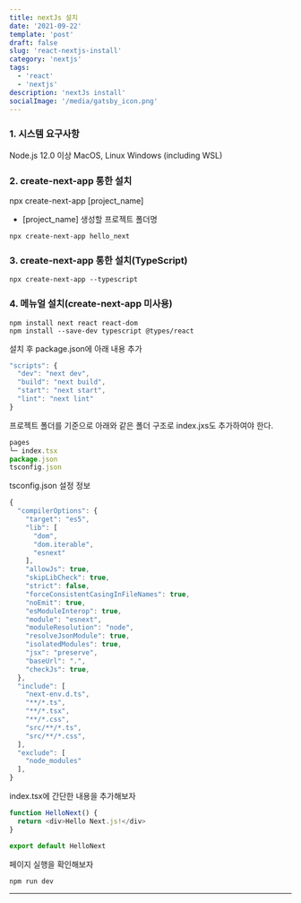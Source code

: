 ```yaml
---
title: nextJs 설치
date: '2021-09-22'
template: 'post'
draft: false
slug: 'react-nextjs-install'
category: 'nextjs'
tags:
  - 'react'
  - 'nextjs'
description: 'nextJs install'
socialImage: '/media/gatsby_icon.png'
---
```


### 1. 시스템 요구사항

Node.js 12.0 이상
MacOS, Linux Windows (including WSL)

### 2. create-next-app 통한 설치

npx create-next-app [project_name]

- [project_name] 생성할 프로젝트 폴더명

```javascript{}
npx create-next-app hello_next
```

### 3. create-next-app 통한 설치(TypeScript)

```javascript{}
npx create-next-app --typescript
```

### 4. 메뉴얼 설치(create-next-app 미사용)

```javascript{}
npm install next react react-dom
npm install --save-dev typescript @types/react
```

설치 후 package.json에 아래 내용 추가

```javascript
"scripts": {
  "dev": "next dev",
  "build": "next build",
  "start": "next start",
  "lint": "next lint"
}

```

프로젝트 폴더를 기준으로 아래와 같은 폴더 구조로 index.jxs도 추가하여야 한다.

```javascript
pages
└─ index.tsx
package.json
tsconfig.json
```

tsconfig.json 설정 정보

```javascript
{
  "compilerOptions": {
    "target": "es5",
    "lib": [
      "dom",
      "dom.iterable",
      "esnext"
    ],
    "allowJs": true,
    "skipLibCheck": true,
    "strict": false,
    "forceConsistentCasingInFileNames": true,
    "noEmit": true,
    "esModuleInterop": true,
    "module": "esnext",
    "moduleResolution": "node",
    "resolveJsonModule": true,
    "isolatedModules": true,
    "jsx": "preserve",
    "baseUrl": ".",
    "checkJs": true,
  },
  "include": [
    "next-env.d.ts",
    "**/*.ts",
    "**/*.tsx",
    "**/*.css",
    "src/**/*.ts",
    "src/**/*.css",
  ],
  "exclude": [
    "node_modules"
  ],
}
```

index.tsx에 간단한 내용을 추가해보자

```javascript
function HelloNext() {
  return <div>Hello Next.js!</div>
}

export default HelloNext
```

페이지 실행을 확인해보자

```javascript
npm run dev
```

---
